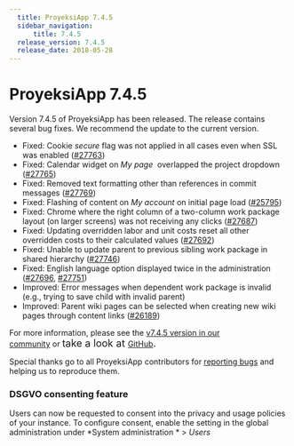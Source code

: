 ```yaml
---
  title: ProyeksiApp 7.4.5
  sidebar_navigation:
      title: 7.4.5
  release_version: 7.4.5
  release_date: 2018-05-28
---
```



# ProyeksiApp 7.4.5

<span class="explanatory-dictionary-highlight" data-definition="explanatory-dictionary-definition-10">Version</span>
7.4.5 of ProyeksiApp has been released. The release contains several bug
fixes. We recommend the update to the current version.

  - Fixed: Cookie *secure* flag was not applied in all cases even when
    SSL was enabled
    ([\#27763](https://community.openproject.com/wp/27763))
  - Fixed:
    <span class="explanatory-dictionary-highlight" data-definition="explanatory-dictionary-definition-90">Calendar</span>
    widget on
    *<span class="explanatory-dictionary-highlight" data-definition="explanatory-dictionary-definition-57">My
    page</span>*  overlapped the project dropdown
    ([\#27765](https://community.openproject.com/wp/27765))
  - Fixed: Removed text formatting other than references in commit
    messages ([\#27769](https://community.openproject.com/wp/27769))
  - Fixed: Flashing of content
    on *<span class="explanatory-dictionary-highlight" data-definition="explanatory-dictionary-definition-58">My
    account</span>* on initial page load
    ([\#25795](https://community.openproject.com/wp/25795))
  - Fixed: Chrome where the right column of a two-column work package
    layout (on larger screens) was not receiving any clicks
    ([\#27687](https://community.openproject.com/wp/27687))
  - Fixed: Updating overridden labor and unit costs reset all other
    overridden costs to their calculated values
    ([\#](https://community.openproject.com/wp/27692)[27692](https://community.openproject.com/wp/27692))
  - Fixed: Unable to update parent to previous sibling work package in
    shared hierarchy
    ([\#27746](https://community.openproject.com/wp/27746))
  - Fixed: English language option displayed twice in the administration
    ([\#27696](https://community.openproject.com/wp/27696),
    [\#27751](https://community.openproject.com/wp/27751))
  - Improved: Error messages when dependent work package is invalid
    (e.g., trying to save child with invalid parent)
  - Improved: Parent wiki pages can be selected when creating new wiki
    pages through content links
    ([\#26189](https://community.openproject.com/wp/26189))

For more information, please see the [v7.4.5 version in our
community](https://community.openproject.com/versions/990) or <span style="font-size: 1.125rem;">take
a look
at </span>[GitHub](https://github.com/opf/openproject/tree/v7.4.5)<span style="font-size: 1.125rem;">.</span>

Special thanks go to all ProyeksiApp contributors for [reporting
bugs](../../development/report-a-bug/) and helping
us to reproduce them.

### DSGVO consenting feature

Users can now be requested to consent into the privacy and usage
policies of your instance. To configure consent, enable the setting in
the global administration under *System administration * \> *Users*


